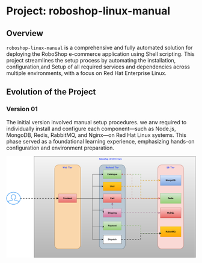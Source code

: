 # Project: roboshop-linux-manual

## Overview
`roboshop-linux-manual` is a comprehensive and fully automated solution for deploying the RoboShop e-commerce application using Shell scripting. This project streamlines the setup process by automating the installation, configuration,and Setup of all required services and dependencies across multiple environments, with a focus on Red Hat Enterprise Linux.

## Evolution of the Project

### Version 01
The initial version involved manual setup procedures. we arw required to individually install and configure each component—such as Node.js, MongoDB, Redis, RabbitMQ, and Nginx—on Red Hat Linux systems. This phase served as a foundational learning experience, emphasizing hands-on configuration and environment preparation.

![alt text](roboshop.svg)

